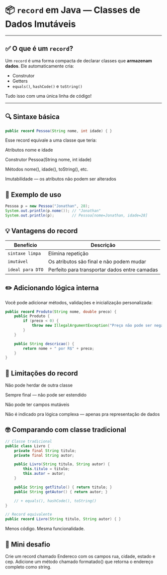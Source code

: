 # 📦 `record` em Java — Classes de Dados Imutáveis

---

## ✅ O que é um `record`?

Um `record` é uma forma compacta de declarar classes que **armazenam dados**. Ele automaticamente cria:
- Construtor
- Getters
- `equals()`, `hashCode()` e `toString()`

Tudo isso com uma única linha de código!

---

## 🔍 Sintaxe básica

```java
public record Pessoa(String nome, int idade) { }
```
Esse record equivale a uma classe que teria:

Atributos nome e idade

Construtor Pessoa(String nome, int idade)

Métodos nome(), idade(), toString(), etc.

Imutabilidade — os atributos não podem ser alterados

## 🧪 Exemplo de uso

```java
Pessoa p = new Pessoa("Jonathan", 28);
System.out.println(p.nome()); // "Jonathan"
System.out.println(p);        // Pessoa[nome=Jonathan, idade=28]
```

## 💡 Vantagens do record

| Benefício        | Descrição                                     |
|------------------|-----------------------------------------------|
| `sintaxe limpa`  | Elimina repetição                             |
| `imutável`       | Os atributos são final e não podem mudar      |
| `ideal para DTO` | Perfeito para transportar dados entre camadas |

## ✏️ Adicionando lógica interna
Você pode adicionar métodos, validações e inicialização personalizada:
```java
public record Produto(String nome, double preco) {
    public Produto {
        if (preco < 0) {
            throw new IllegalArgumentException("Preço não pode ser negativo!");
        }
    }

    public String descricao() {
        return nome + " por R$" + preco;
    }
}
```
## 🚫 Limitações do record
Não pode herdar de outra classe

Sempre final — não pode ser estendido

Não pode ter campos mutáveis

Não é indicado pra lógica complexa — apenas pra representação de dados

## 🤓 Comparando com classe tradicional

```java
// Classe tradicional
public class Livro {
    private final String titulo;
    private final String autor;

    public Livro(String titulo, String autor) {
        this.titulo = titulo;
        this.autor = autor;
    }

    public String getTitulo() { return titulo; }
    public String getAutor() { return autor; }

    // + equals(), hashCode(), toString()
}

// Record equivalente
public record Livro(String titulo, String autor) { }

```
Menos código. Mesma funcionalidade.

## 🧪 Mini desafio
Crie um record chamado Endereco com os campos rua, cidade, estado e cep. Adicione um método chamado formatado() que retorna o endereço completo como string.